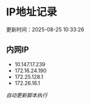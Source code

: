 # IP地址记录

更新时间：2025-08-25 10:33:26
## 内网IP
- 10.147.17.239
- 172.16.24.190
- 172.25.128.1
- 172.26.16.1

*自动更新脚本执行*          